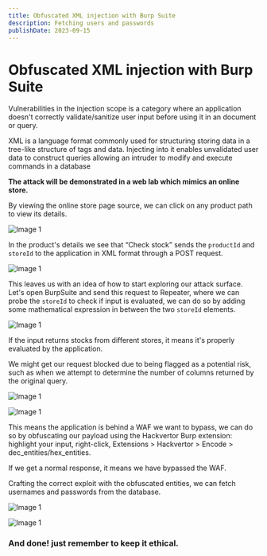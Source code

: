 ```yaml
---
title: Obfuscated XML injection with Burp Suite
description: Fetching users and passwords
publishDate: 2023-09-15
---
```


# Obfuscated XML injection with Burp Suite

Vulnerabilities in the injection scope is a category where an application doesn't correctly validate/sanitize user input before using it in an document or query.

XML is a language format commonly used for structuring storing data in a tree-like structure of tags and data. Injecting into it enables unvalidated user data to construct queries allowing an intruder to modify and execute commands in a database

**The attack will be demonstrated in a web lab which mimics an online store.**

By viewing the online store page source, we can click on any product path to view its details.

![Image 1](@assets/image1xml.png)

In the product's details we see that “Check stock” sends the `productId` and `storeId` to the application in XML format through a POST request.

![Image 1](@assets/image2xml.png)

This leaves us with an idea of how to start exploring our attack surface.
Let's open BurpSuite and send this request to Repeater, where we can probe the `storeId` to check if input is evaluated, we can do so by adding some mathematical expression in between the two `storeId` elements.

![Image 1](@assets/image3xml.png)

If the input returns stocks from different stores, it means it's properly evaluated by the application.

We might get our request blocked due to being flagged as a potential risk, such as when we attempt to determine the number of columns returned by the original query.

![Image 1](@assets/image4xml.png)

![Image 1](@assets/image5xml.png)

This means the application is behind a WAF we want to bypass, we can do so by obfuscating our payload using the Hackvertor Burp extension: highlight your input, right-click, Extensions > Hackvertor > Encode > dec_entities/hex_entities.

If we get a normal response, it means we have bypassed the WAF.

Crafting the correct exploit with the obfuscated entities, we can fetch usernames and passwords from the database.

![Image 1](@assets/image6xml.png)

![Image 1](@assets/image7xml.png)

### And done! just remember to keep it ethical.
